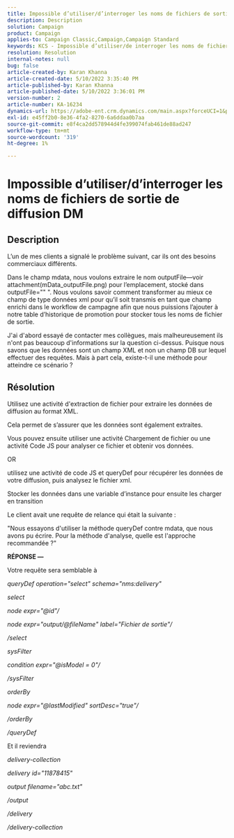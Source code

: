 ```yaml
---
title: Impossible d’utiliser/d’interroger les noms de fichiers de sortie de diffusion DM
description: Description
solution: Campaign
product: Campaign
applies-to: Campaign Classic,Campaign,Campaign Standard
keywords: KCS - Impossible d’utiliser/de interroger les noms de fichiers de sortie de diffusion DM
resolution: Resolution
internal-notes: null
bug: false
article-created-by: Karan Khanna
article-created-date: 5/10/2022 3:35:40 PM
article-published-by: Karan Khanna
article-published-date: 5/10/2022 3:36:01 PM
version-number: 2
article-number: KA-16234
dynamics-url: https://adobe-ent.crm.dynamics.com/main.aspx?forceUCI=1&pagetype=entityrecord&etn=knowledgearticle&id=43c42ad4-76d0-ec11-a7b5-00224809c556
exl-id: e45ff2b0-8e36-4fa2-8270-6a6ddaa0b7aa
source-git-commit: e8f4ca2dd578944d4fe399074fab461de88ad247
workflow-type: tm+mt
source-wordcount: '319'
ht-degree: 1%

---
```


# Impossible d’utiliser/d’interroger les noms de fichiers de sortie de diffusion DM

## Description


L’un de mes clients a signalé le problème suivant, car ils ont des besoins commerciaux différents.

Dans le champ mdata, nous voulons extraire le nom outputFile—voir attachment(mData_outputFile.png) pour l’emplacement, stocké dans outputFile=&quot;&quot; &quot;. Nous voulons savoir comment transformer au mieux ce champ de type données xml pour qu’il soit transmis en tant que champ enrichi dans le workflow de campagne afin que nous puissions l’ajouter à notre table d’historique de promotion pour stocker tous les noms de fichier de sortie.

J&#39;ai d&#39;abord essayé de contacter mes collègues, mais malheureusement ils n&#39;ont pas beaucoup d&#39;informations sur la question ci-dessus. Puisque nous savons que les données sont un champ XML et non un champ DB sur lequel effectuer des requêtes. Mais à part cela, existe-t-il une méthode pour atteindre ce scénario ?


## Résolution


Utilisez une activité d&#39;extraction de fichier pour extraire les données de diffusion au format XML.



Cela permet de s’assurer que les données sont également extraites.



Vous pouvez ensuite utiliser une activité Chargement de fichier ou une activité Code JS pour analyser ce fichier et obtenir vos données.



OR



utilisez une activité de code JS et queryDef pour récupérer les données de votre diffusion, puis analysez le fichier xml.



Stocker les données dans une variable d’instance pour ensuite les charger en transition





Le client avait une requête de relance qui était la suivante :

&quot;Nous essayons d&#39;utiliser la méthode queryDef contre mdata, que nous avons pu écrire. Pour la méthode d&#39;analyse, quelle est l&#39;approche recommandée ?&quot;



<b>RÉPONSE —</b>

Votre requête sera semblable à



*queryDef operation=&quot;select&quot; schema=&quot;nms:delivery&quot;*

*select*

*node expr=&quot;@id&quot;/*

*node expr=&quot;output/@fileName&quot; label=&quot;Fichier de sortie&quot;/*

*/select*

*sysFilter*

*condition expr=&quot;@isModel = 0&quot;/*

*/sysFilter*

*orderBy*

*node expr=&quot;@lastModified&quot; sortDesc=&quot;true&quot;/*

*/orderBy*

*/queryDef*



Et il reviendra

*delivery-collection*

*delivery id=&quot;11878415&quot;*

*output filename=&quot;abc.txt&quot;*

*/output*

*/delivery*

*/delivery-collection*
